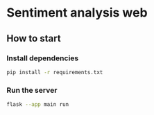 # Sentiment analysis web

## How to start

### Install dependencies

```bash
pip install -r requirements.txt
```

### Run the server

```bash
flask --app main run
```

